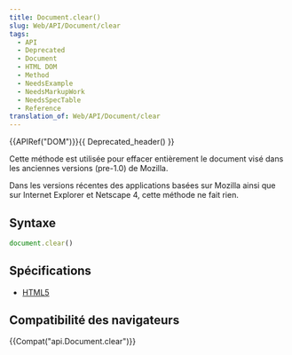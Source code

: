 ```yaml
---
title: Document.clear()
slug: Web/API/Document/clear
tags:
  - API
  - Deprecated
  - Document
  - HTML DOM
  - Method
  - NeedsExample
  - NeedsMarkupWork
  - NeedsSpecTable
  - Reference
translation_of: Web/API/Document/clear
---
```

{{APIRef("DOM")}}{{ Deprecated_header() }}

Cette méthode est utilisée pour effacer entièrement le document visé dans les anciennes versions (pre-1.0) de Mozilla.

Dans les versions récentes des applications basées sur Mozilla ainsi que sur Internet Explorer et Netscape 4, cette méthode ne fait rien.

## Syntaxe

```js
document.clear()
```

## Spécifications

- [HTML5](http://www.whatwg.org/html/#dom-document-clear)

## Compatibilité des navigateurs

{{Compat("api.Document.clear")}}
